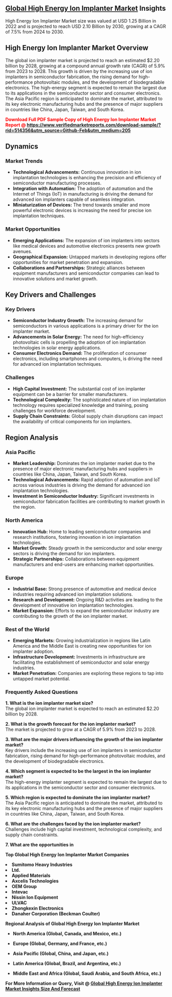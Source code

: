 <h2><a href="https://www.verifiedmarketreports.com/download-sample/?rid=514356&amp;utm_source=Github&amp;utm_medium=205" target="_blank">Global High Energy Ion Implanter Market</a> Insights</h2><p>High Energy Ion Implanter Market size was valued at USD 1.25 Billion in 2022 and is projected to reach USD 2.10 Billion by 2030, growing at a CAGR of 7.5% from 2024 to 2030.</p><p> <h2>High Energy Ion Implanter Market Overview</h2> <p>The global ion implanter market is projected to reach an estimated $2.20 billion by 2028, growing at a compound annual growth rate (CAGR) of 5.9% from 2023 to 2028. This growth is driven by the increasing use of ion implanters in semiconductor fabrication, the rising demand for high-performance photovoltaic modules, and the development of biodegradable electronics. The high-energy segment is expected to remain the largest due to its applications in the semiconductor sector and consumer electronics. The Asia Pacific region is anticipated to dominate the market, attributed to its key electronic manufacturing hubs and the presence of major suppliers in countries like China, Japan, Taiwan, and South Korea. </p> <p><strong><p><span class=""><span style="color: #ff0000;"><strong>Download Full PDF Sample Copy of High Energy Ion Implanter Market Report</strong> @ </span><a href="https://www.verifiedmarketreports.com/download-sample/?rid=514356&amp;utm_source=Github-Feb&amp;utm_medium=205" target="_blank">https://www.verifiedmarketreports.com/download-sample/?rid=514356&amp;utm_source=Github-Feb&amp;utm_medium=205</a></span></p></strong></p> <h2>Dynamics</h2> <h3>Market Trends</h3> <ul> <li><strong>Technological Advancements:</strong> Continuous innovation in ion implantation technologies is enhancing the precision and efficiency of semiconductor manufacturing processes.</li> <li><strong>Integration with Automation:</strong> The adoption of automation and the Internet of Things (IoT) in manufacturing is driving the demand for advanced ion implanters capable of seamless integration.</li> <li><strong>Miniaturization of Devices:</strong> The trend towards smaller and more powerful electronic devices is increasing the need for precise ion implantation techniques.</li> </ul> <h3>Market Opportunities</h3> <ul> <li><strong>Emerging Applications:</strong> The expansion of ion implanters into sectors like medical devices and automotive electronics presents new growth avenues.</li> <li><strong>Geographical Expansion:</strong> Untapped markets in developing regions offer opportunities for market penetration and expansion.</li> <li><strong>Collaborations and Partnerships:</strong> Strategic alliances between equipment manufacturers and semiconductor companies can lead to innovative solutions and market growth.</li> </ul> <h2>Key Drivers and Challenges</h2> <h3>Key Drivers</h3> <ul> <li><strong>Semiconductor Industry Growth:</strong> The increasing demand for semiconductors in various applications is a primary driver for the ion implanter market.</li> <li><strong>Advancements in Solar Energy:</strong> The need for high-efficiency photovoltaic cells is propelling the adoption of ion implantation technologies in solar energy applications.</li> <li><strong>Consumer Electronics Demand:</strong> The proliferation of consumer electronics, including smartphones and computers, is driving the need for advanced ion implantation techniques.</li> </ul> <h3>Challenges</h3> <ul> <li><strong>High Capital Investment:</strong> The substantial cost of ion implanter equipment can be a barrier for smaller manufacturers.</li> <li><strong>Technological Complexity:</strong> The sophisticated nature of ion implantation technology requires specialized knowledge and training, posing challenges for workforce development.</li> <li><strong>Supply Chain Constraints:</strong> Global supply chain disruptions can impact the availability of critical components for ion implanters.</li> </ul> <h2>Region Analysis</h2> <h3>Asia Pacific</h3> <ul> <li><strong>Market Leadership:</strong> Dominates the ion implanter market due to the presence of major electronic manufacturing hubs and suppliers in countries like China, Japan, Taiwan, and South Korea.</li> <li><strong>Technological Advancements:</strong> Rapid adoption of automation and IoT across various industries is driving the demand for advanced ion implantation technologies.</li> <li><strong>Investment in Semiconductor Industry:</strong> Significant investments in semiconductor fabrication facilities are contributing to market growth in the region.</li> </ul> <h3>North America</h3> <ul> <li><strong>Innovation Hub:</strong> Home to leading semiconductor companies and research institutions, fostering innovation in ion implantation technologies.</li> <li><strong>Market Growth:</strong> Steady growth in the semiconductor and solar energy sectors is driving the demand for ion implanters.</li> <li><strong>Strategic Partnerships:</strong> Collaborations between equipment manufacturers and end-users are enhancing market opportunities.</li> </ul> <h3>Europe</h3> <ul> <li><strong>Industrial Base:</strong> Strong presence of automotive and medical device industries requiring advanced ion implantation solutions.</li> <li><strong>Research and Development:</strong> Ongoing R&D activities are leading to the development of innovative ion implantation technologies.</li> <li><strong>Market Expansion:</strong> Efforts to expand the semiconductor industry are contributing to the growth of the ion implanter market.</li> </ul> <h3>Rest of the World</h3> <ul> <li><strong>Emerging Markets:</strong> Growing industrialization in regions like Latin America and the Middle East is creating new opportunities for ion implanter adoption.</li> <li><strong>Infrastructure Development:</strong> Investments in infrastructure are facilitating the establishment of semiconductor and solar energy industries.</li> <li><strong>Market Penetration:</strong> Companies are exploring these regions to tap into untapped market potential.</li> </ul> <h3>Frequently Asked Questions</h3> <p><strong>1. What is the ion implanter market size?</strong><br> The global ion implanter market is expected to reach an estimated $2.20 billion by 2028. </p> <p><strong>2. What is the growth forecast for the ion implanter market?</strong><br> The market is projected to grow at a CAGR of 5.9% from 2023 to 2028. </p> <p><strong>3. What are the major drivers influencing the growth of the ion implanter market?</strong><br> Key drivers include the increasing use of ion implanters in semiconductor fabrication, rising demand for high-performance photovoltaic modules, and the development of biodegradable electronics. </p> <p><strong>4. Which segment is expected to be the largest in the ion implanter market?</strong><br> The high-energy implanter segment is expected to remain the largest due to its applications in the semiconductor sector and consumer electronics. </p> <p><strong>5. Which region is expected to dominate the ion implanter market?</strong><br> The Asia Pacific region is anticipated to dominate the market, attributed to its key electronic manufacturing hubs and the presence of major suppliers in countries like China, Japan, Taiwan, and South Korea. </p> <p><strong>6. What are the challenges faced by the ion implanter market?</strong><br> Challenges include high capital investment, technological complexity, and supply chain constraints. </p> <p><strong>7. What are the opportunities in</p><p><strong>Top Global High Energy Ion Implanter Market Companies</strong></p><div data-test-id=""><p><li>Sumitomo Heavy Industries</li><li> Ltd.</li><li> Applied Materials</li><li> Axcelis Technologies</li><li> OEM Group</li><li> Intevac</li><li> Nissin Ion Equipment</li><li> ULVAC</li><li> Zhongkexin Electronics</li><li> Danaher Corporation (Beckman Coulter)</li></p><div><strong>Regional Analysis of&nbsp;Global High Energy Ion Implanter Market</strong></div><ul><li dir="ltr"><p dir="ltr">North America&nbsp;(Global, Canada, and Mexico, etc.)</p></li><li dir="ltr"><p dir="ltr">Europe (Global, Germany, and France, etc.)</p></li><li dir="ltr"><p dir="ltr">Asia Pacific&nbsp;(Global, China, and Japan, etc.)</p></li><li dir="ltr"><p dir="ltr">Latin America&nbsp;(Global, Brazil, and Argentina, etc.)</p></li><li dir="ltr">Middle East and Africa&nbsp;(Global, Saudi Arabia, and South Africa, etc.)</li></ul><p><strong>For More Information or Query, Visit @&nbsp;</strong><strong><a href="https://www.verifiedmarketreports.com/product/high-energy-ion-implanter-market/?utm_source=Github&amp;utm_medium=205" target="_blank">Global High Energy Ion Implanter Market Insights Size And Forecast</a></strong></p></div>

